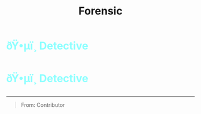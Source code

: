 ﻿---
lang: en-US
title: Forensic
prev: Enigma
next: FortuneTeller
---
# <font color="#8cffff">ðŸ•µï¸ <b>Detective</b></font> <Badge text="Support" type="tip" vertical="middle"/>
# <font color="#8cffff">ðŸ•µï¸ <b>Detective</b></font> <Badge text="Support" type="tip" vertical="middle"/>
---

> From: Contributor

